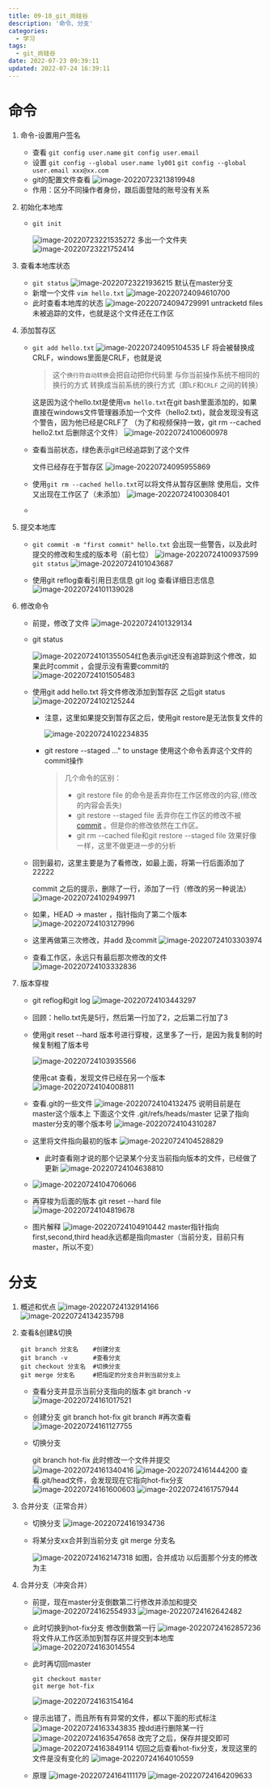 ```yaml
---
title: 09-18_git_尚硅谷
description: '命令、分支'
categories:
  - 学习
tags:
  - git_尚硅谷
date: 2022-07-23 09:39:11
updated: 2022-07-24 16:39:11
---
```


# 命令

1. 命令-设置用户签名

   - 查看
      ```git config user.name```
      ```git config user.email```
   - 设置
     ```git config --global user.name ly001```
     ```git config --global user.email xxx@xx.com```
   - git的配置文件查看
     ![image-20220723213819948](images/mypost/image-20220723213819948.png)
   - 作用：区分不同操作者身份，跟后面登陆的账号没有关系
   
2. 初始化本地库

   - ```git init ```

     ![image-20220723221535272](images/mypost/image-20220723221535272.png)
     多出一个文件夹
     ![image-20220723221752414](images/mypost/image-20220723221752414.png)
   
3. 查看本地库状态

   - ```git status```
     ![image-20220723221936215](images/mypost/image-20220723221936215.png)
     默认在master分支
   - 新增一个文件
     ```vim hello.txt```
     ![image-20220724094610700](images/mypost/image-20220724094610700.png)
   - 此时查看本地库的状态
     ![image-20220724094729991](images/mypost/image-20220724094729991.png)
     untracketd files 未被追踪的文件，也就是这个文件还在工作区
   
4. 添加暂存区

   - ```git add hello.txt```
     ![image-20220724095104535](images/mypost/image-20220724095104535.png)
     LF 将会被替换成 CRLF，windows里面是CRLF，也就是说

     > 这个`换行符自动转换`会把自动把你代码里 与你当前操作系统不相同的换行的方式 转换成当前系统的换行方式（即`LF`和`CRLF` 之间的转换）

     这是因为这个hello.txt是使用```vm hello.txt```在git bash里面添加的，如果直接在windows文件管理器添加一个文件（hello2.txt)，就会发现没有这个警告，因为他已经是CRLF了 （为了和视频保持一致，git rm --cached hello2.txt 后删除这个文件）
     ![image-20220724100600978](images/mypost/image-20220724100600978.png)
     
   - 查看当前状态，绿色表示git已经追踪到了这个文件

     文件已经存在于暂存区
     ![image-20220724095955869](images/mypost/image-20220724095955869.png)
     
   - 使用```git rm --cached hello.txt```可以将文件从暂存区删除
     使用后，文件又出现在工作区了（未添加）
     ![image-20220724100308401](images/mypost/image-20220724100308401.png)

   - 

5. 提交本地库

   - ```git commit -m "first commit" hello.txt```
     会出现一些警告，以及此时提交的修改和生成的版本号（前七位）
     ![image-20220724100937599](images/mypost/image-20220724100937599.png)
     ```git status```
     ![image-20220724101043687](images/mypost/image-20220724101043687.png)

   - 使用git reflog查看引用日志信息 
     git log 查看详细日志信息
     ![image-20220724101139028](images/mypost/image-20220724101139028.png)

6. 修改命令

   - 前提，修改了文件
     ![image-20220724101329134](images/mypost/image-20220724101329134.png)

   - git status

     ![image-20220724101355054](images/mypost/image-20220724101355054.png)红色表示git还没有追踪到这个修改，如果此时commit ，会提示没有需要commit的
     ![image-20220724101505483](images/mypost/image-20220724101505483.png)

   - 使用git add hello.txt 将文件修改添加到暂存区
     之后git status
     ![image-20220724102125244](images/mypost/image-20220724102125244.png)

     - 注意，这里如果提交到暂存区之后，使用git restore是无法恢复文件的

       ![image-20220724102234835](images/mypost/image-20220724102234835.png)

     - git restore --staged <file>..." to unstage
       使用这个命令丢弃这个文件的commit操作

       >  几个命令的区别：
       >
       > - git restore file 的命令是丢弃你在工作区修改的内容,(修改的内容会丢失)
       > - git restore --staged file 丢弃你在工作区的修改不被[commit](https://so.csdn.net/so/search?q=commit&spm=1001.2101.3001.7020) 。但是你的修改依然在工作区。
       > - git rm --cached file和git restore --staged file 效果好像一样，这里不做更进一步的分析

   - 回到最初，这里主要是为了看修改，如最上面，将第一行后面添加了22222

     commit 之后的提示，删除了一行，添加了一行（修改的另一种说法）
     ![image-20220724102949971](images/mypost/image-20220724102949971.png)

   - 如果，HEAD -> master ，指针指向了第二个版本
     ![image-20220724103127996](images/mypost/image-20220724103127996.png)

   - 这里再做第三次修改，并add 及commit
     ![image-20220724103303974](images/mypost/image-20220724103303974.png)

   - 查看工作区，永远只有最后那次修改的文件
     ![image-20220724103332836](images/mypost/image-20220724103332836.png)

7. 版本穿梭

   - git reflog和git log
     ![image-20220724103443297](images/mypost/image-20220724103443297.png)

   - 回顾：hello.txt先是5行，然后第一行加了2，之后第二行加了3

   - 使用git reset --hard 版本号进行穿梭，这里多了一行，是因为我复制的时候复制粗了版本号

     ![image-20220724103935566](images/mypost/image-20220724103935566.png)

     使用cat 查看，发现文件已经在另一个版本
     ![image-20220724104008811](images/mypost/image-20220724104008811.png)

   - 查看.git的一些文件
     ![image-20220724104132475](images/mypost/image-20220724104132475.png)
     说明目前是在master这个版本上
     下面这个文件 .git/refs/heads/master 记录了指向master分支的哪个版本号
     ![image-20220724104310287](images/mypost/image-20220724104310287.png)

   - 这里将文件指向最初的版本
     ![image-20220724104528829](images/mypost/image-20220724104528829.png)

     - 此时查看刚才说的那个记录某个分支当前指向版本的文件，已经做了更新
       ![image-20220724104638810](images/mypost/image-20220724104638810.png)

   - ![image-20220724104706066](images/mypost/image-20220724104706066.png)

   - 再穿梭为后面的版本
     git reset --hard file
     ![image-20220724104819678](images/mypost/image-20220724104819678.png)

   - 图片解释
     ![image-20220724104910442](images/mypost/image-20220724104910442.png)
     master指针指向first,second,third
     head永远都是指向master（当前分支，目前只有master，所以不变）

# 分支

1. 概述和优点
   ![image-20220724132914166](images/mypost/image-20220724132914166.png)
   ![image-20220724134235798](images/mypost/image-20220724134235798.png)
   
2. 查看&创建&切换

   ```shell
   git branch 分支名    #创建分支
   git branch -v       #查看分支
   git checkout 分支名  #切换分支
   git merge 分支名     #把指定的分支合并到当前分支上
   ```

   - 查看分支并显示当前分支指向的版本
     git branch -v 
     ![image-20220724161017521](images/mypost/image-20220724161017521.png)

   - 创建分支
     git branch hot-fix
     git branch #再次查看
     ![image-20220724161127755](images/mypost/image-20220724161127755.png)

   - 切换分支

     git branch hot-fix 
     此时修改一个文件并提交
     ![image-20220724161340416](images/mypost/image-20220724161340416.png)
     ![image-20220724161444200](images/mypost/image-20220724161444200.png)
     查看.git/head文件，会发现现在它指向hot-fix分支
     ![image-20220724161600603](images/mypost/image-20220724161600603.png)
     ![image-20220724161757944](images/mypost/image-20220724161757944.png)

     

3. 合并分支（正常合并）

   - 切换分支
     ![image-20220724161934736](images/mypost/image-20220724161934736.png)

   - 将某分支xx合并到当前分支
     git merge 分支名

     ![image-20220724162147318](images/mypost/image-20220724162147318.png)
     如图，合并成功
     以后面那个分支的修改为主

4. 合并分支（冲突合并） 

   - 前提，现在master分支倒数第二行修改并添加和提交
     ![image-20220724162554933](images/mypost/image-20220724162554933.png)
     ![image-20220724162642482](images/mypost/image-20220724162642482.png)

   - 此时切换到hot-fix分支
     修改倒数第一行
     ![image-20220724162857236](images/mypost/image-20220724162857236.png)
     将文件从工作区添加到暂存区并提交到本地库
     ![image-20220724163014554](images/mypost/image-20220724163014554.png)

   - 此时再切回master

     ```shell
     git checkout master
     git merge hot-fix
     ```

     ![image-20220724163154164](images/mypost/image-20220724163154164.png)

   - 提示出错了，而且所有有异常的文件，都以下面的形式标注
     ![image-20220724163343835](images/mypost/image-20220724163343835.png)
     按dd进行删除某一行
     ![image-20220724163547658](images/mypost/image-20220724163547658.png)
     改完了之后，保存并提交即可
     ![image-20220724163849114](images/mypost/image-20220724163849114.png)
     切回之后查看hot-fix分支，发现这里的文件是没有变化的
     ![image-20220724164010559](images/mypost/image-20220724164010559.png)

   - 原理
     ![image-20220724164111179](images/mypost/image-20220724164111179.png)
     ![image-20220724164209633](images/mypost/image-20220724164209633.png)